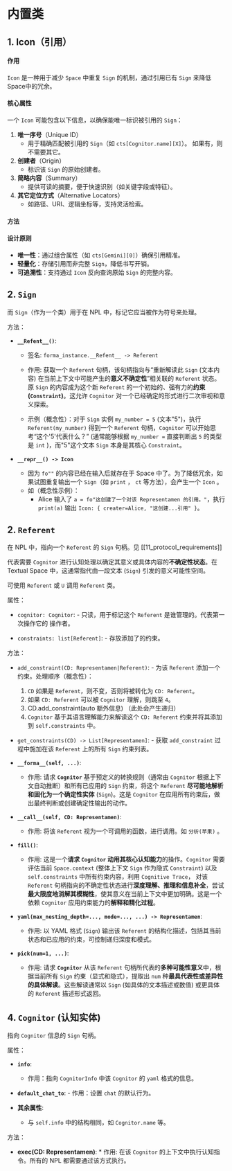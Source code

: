 # 内置类

## 1. Icon（引用）

#### 作用  
`Icon` 是一种用于减少 `Space` 中重复 `Sign` 的机制，通过引用已有 `Sign` 来降低Space中的冗余。  

#### 核心属性  
一个 `Icon` 可能包含以下信息，以确保能唯一标识被引用的 `Sign`：  
1. **唯一序号**（Unique ID）  
   - 用于精确匹配被引用的 `Sign`（如 `cts[Cognitor.name][X]`）。  如果有，则不需要其它。
1. **创建者**（Origin）  
   - 标识该 `Sign` 的原始创建者。  
1. **简略内容**（Summary）  
   - 提供可读的摘要，便于快速识别（如关键字段或特征）。  
4. **其它定位方式**（Alternative Locators）  
   - 如路径、URI、逻辑坐标等，支持灵活检索。  

#### 方法

#### 设计原则
- **唯一性**：通过组合属性（如 `cts[Gemini][0]`）确保引用精准。
- **轻量化**：存储引用而非完整 `Sign`，降低书写开销。
- **可追溯性**：支持通过 `Icon` 反向查询原始 `Sign` 的完整内容。

## 2. `Sign`

而 `Sign`（作为一个类）用于在 NPL 中，标记它应当被作为符号来处理。

方法：

-   **`__Refent__()`**:
    -   签名: `forma_instance.__Refent__ -> Referent`

	-   作用: 获取一个 `Referent` 句柄，该句柄指向与“重新解读此 `Sign` (文本内容) 在当前上下文中可能产生的**意义不确定性**”相关联的 `Referent` 状态。原 `Sign` 的内容成为这个新 `Referent` 的一个初始的、强有力的**约束 (`Constraint`)**。这允许 `Cognitor` 对一个已经确定的形式进行二次审视和意义探索。

    -   示例（概念性）：对于 `Sign` 实例 `my_number = 5` (文本"5")，执行 `Referent(my_number)` 得到一个 `Referent` 句柄，`Cognitor` 可以开始思考“这个'5'代表什么？” (通常能够根据 `my_number =` 直接判断出 `5` 的类型是 `int` )，而"5"这个文本 `Sign` 本身是其核心 `Constraint`。

-  **`__repr__() -> Icon`**
	- 因为 `fo""` 的内容已经在输入后就存在于 Space 中了。为了降低冗余，如果试图重复输出一个 `Sign`（如 `print` ， `ct` 等方法），会产生一个 `Icon` 。
	- 如（概念性示例）：
		- Alice 输入了 `a = fo"这创建了一个对该 Representamen 的引用。"`，执行 `print(a)` 输出 `Icon: { creater=Alice, "这创建...引用" }`。


## 2. `Referent`

在 NPL 中，指向一个 `Referent` 的 `Sign` 句柄。见 [[11_protocol_requirements]]

代表需要 `Cognitor` 进行认知处理以确定其意义或具体内容的**不确定性状态**。在 Textual Space 中，这通常指代由一段文本 (`Sign`) 引发的意义可能性空间。

可使用 `Referent` 或 `U` 调用 `Referent` 类。

属性：

-    `cognitor: Cognitor`: 
	- 只读，用于标记这个 `Referent` 是谁管理的。代表第一次操作它的 操作者。

-    `constraints: list[Referent]`: 
	- 存放添加了的约束。

方法：

-    `add_constraint(CD: Representamen|Referent)`: 
	- 为该 `Referent` 添加一个约束。处理顺序（概念性）：
		1. `CD` 如果是 `Referent`，则不变，否则将被转化为 `CD: Referent`。
		2. 如果 `CD: Referent` 可以被 `Cognitor` 理解，则跳至 `4`。
		3. CD.add_constraint(auto 额外信息) （此处会产生递归）
		4. `Cognitor` 基于其语言理解能力来解读这个 `CD: Referent` 约束并将其添加到 `self.constraints` 中。

-    `get_constraints(CD) -> List[Representamen]`: 
	- 获取 `add_constraint` 过程中施加在该 `Referent` 上的所有 `Sign` 约束列表。

-   **`__forma__(self, ...)`**:
    -   作用: 请求 **`Cognitor`** 基于预定义的转换规则（通常由 `Cognitor` 根据上下文自动推断）和所有已应用的 `Sign` 约束，将这个 `Referent` **尽可能地解析和固化为一个确定性实体** (`Sign`)。这是 `Cognitor` 在应用所有约束后，做出最终判断或创建确定性输出的动作。

-   **`__call__(self, CD: Representamen)`**:
    -   作用: 将该 `Referent` 视为一个可调用的函数，进行调用。如 `分析(苹果)` 。

-   **`fill()`**:
    -   作用: 这是一个**请求 `Cognitor` 动用其核心认知能力**的操作。`Cognitor` 需要评估当前 `Space.context` (整体上下文 `Sign` 作为隐式 `Constraint`) 以及 `self.constraints` 中所有约束内容，利用 `Cognitive Trace`， 对该 `Referent` 句柄指向的不确定性状态进行**深度理解、推理和信息补全**，尝试**最大限度地消解其模糊性**，使其意义在当前上下文中更加明确。这是一个依赖 `Cognitor` 应用约束能力的**解释和精化过程**。

-   **`yaml(max_nesting_depth=..., mode=..., ...) -> Representamen`**:
    -   作用: 以 YAML 格式 (`Sign`) 输出该 `Referent` 的结构化描述，包括其当前状态和已应用的约束，可控制递归深度和模式。

-   **`pick(num=1, ...)`**:
    -   作用: 请求 **`Cognitor`** 从该 `Referent` 句柄所代表的**多种可能性意义**中，根据当前所有 `Sign` 约束（显式和隐式），提取出 `num` 种**最具代表性或差异性的具体解读**。这些解读通常以 `Sign` (如具体的文本描述或数值) 或更具体的 `Referent` 描述形式返回。
## 4. `Cognitor` (认知实体)

指向 `Cognitor` 信息的 `Sign` 句柄。

属性：
-   **`info`**:
    - 作用：指向 `CognitorInfo` 中该 `Cognitor` 的 `yaml` 格式的信息。

-    **`default_chat_to`**:
	- 作用：设置 `chat` 的默认行为。

-   **其余属性**:
	* 与 `self.info` 中的结构相同，如 `Cognitor.name` 等。

方法：
-    **exec(CD: Representamen)**:
	* 作用: 在该 `Cognitor` 的上下文中执行认知指令。所有的 NPL 都需要通过该方式执行。